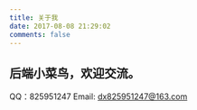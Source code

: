 ```yaml
---
title: 关于我
date: 2017-08-08 21:29:02
comments: false
---
```


## 后端小菜鸟，欢迎交流。

QQ：825951247
Email: dx825951247@163.com